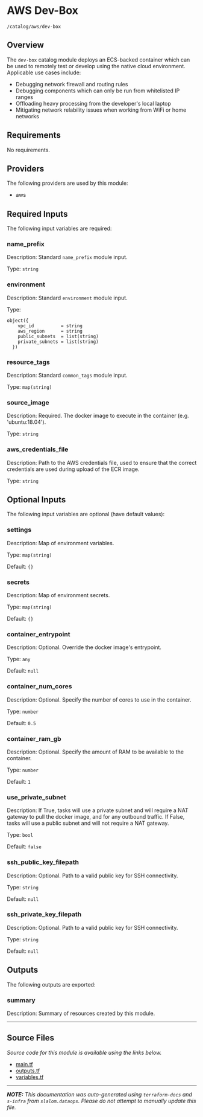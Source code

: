 # AWS Dev-Box

`/catalog/aws/dev-box`

## Overview

The `dev-box` catalog module deploys an ECS-backed container which can be used to remotely test
or develop using the native cloud environment. Applicable use cases include:

- Debugging network firewall and routing rules
- Debugging components which can only be run from whitelisted IP ranges
- Offloading heavy processing from the developer's local laptop
- Mitigating network relability issues when working from WiFi or home networks

## Requirements

No requirements.

## Providers

The following providers are used by this module:

- aws

## Required Inputs

The following input variables are required:

### name_prefix

Description: Standard `name_prefix` module input.

Type: `string`

### environment

Description: Standard `environment` module input.

Type:

```hcl
object({
    vpc_id          = string
    aws_region      = string
    public_subnets  = list(string)
    private_subnets = list(string)
  })
```

### resource_tags

Description: Standard `common_tags` module input.

Type: `map(string)`

### source_image

Description: Required. The docker image to execute in the container (e.g. 'ubuntu:18.04').

Type: `string`

### aws_credentials_file

Description: Path to the AWS credentials file, used to ensure that the correct credentials are used during upload of the ECR image.

Type: `string`

## Optional Inputs

The following input variables are optional (have default values):

### settings

Description: Map of environment variables.

Type: `map(string)`

Default: `{}`

### secrets

Description: Map of environment secrets.

Type: `map(string)`

Default: `{}`

### container_entrypoint

Description: Optional. Override the docker image's entrypoint.

Type: `any`

Default: `null`

### container_num_cores

Description: Optional. Specify the number of cores to use in the container.

Type: `number`

Default: `0.5`

### container_ram_gb

Description: Optional. Specify the amount of RAM to be available to the container.

Type: `number`

Default: `1`

### use_private_subnet

Description: If True, tasks will use a private subnet and will require a NAT gateway to pull the docker
image, and for any outbound traffic. If False, tasks will use a public subnet and will
not require a NAT gateway.

Type: `bool`

Default: `false`

### ssh_public_key_filepath

Description: Optional. Path to a valid public key for SSH connectivity.

Type: `string`

Default: `null`

### ssh_private_key_filepath

Description: Optional. Path to a valid public key for SSH connectivity.

Type: `string`

Default: `null`

## Outputs

The following outputs are exported:

### summary

Description: Summary of resources created by this module.

---

## Source Files

_Source code for this module is available using the links below._

- [main.tf](https://github.com/slalom-ggp/dataops-infra/tree/main//catalog/aws/dev-box/main.tf)
- [outputs.tf](https://github.com/slalom-ggp/dataops-infra/tree/main//catalog/aws/dev-box/outputs.tf)
- [variables.tf](https://github.com/slalom-ggp/dataops-infra/tree/main//catalog/aws/dev-box/variables.tf)

---

_**NOTE:** This documentation was auto-generated using
`terraform-docs` and `s-infra` from `slalom.dataops`.
Please do not attempt to manually update this file._
